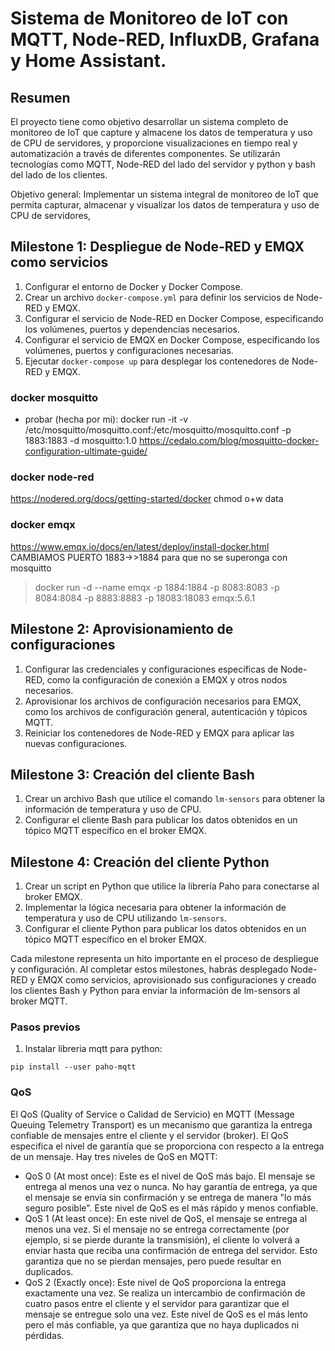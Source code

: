 # Sistema de Monitoreo de IoT con MQTT, Node-RED, InfluxDB, Grafana y Home Assistant.

## Resumen



El proyecto tiene como objetivo desarrollar un sistema completo de monitoreo de IoT que capture y almacene los datos de temperatura y uso de CPU de servidores, y proporcione visualizaciones en tiempo real y automatización a través de diferentes componentes. Se utilizarán tecnologías como MQTT, Node-RED del lado del servidor y python y bash del lado de los clientes.

Objetivo general: Implementar un sistema integral de monitoreo de IoT que permita capturar, almacenar y visualizar los datos de temperatura y uso de CPU de servidores,



## Milestone 1: Despliegue de Node-RED y EMQX como servicios

1. Configurar el entorno de Docker y Docker Compose.
2. Crear un archivo `docker-compose.yml` para definir los servicios de Node-RED y EMQX.
3. Configurar el servicio de Node-RED en Docker Compose, especificando los volúmenes, puertos y dependencias necesarios.
4. Configurar el servicio de EMQX en Docker Compose, especificando los volúmenes, puertos y configuraciones necesarias.
5. Ejecutar `docker-compose up` para desplegar los contenedores de Node-RED y EMQX.


### docker mosquitto
- probar (hecha por mi): docker run -it -v /etc/mosquitto/mosquitto.conf:/etc/mosquitto/mosquitto.conf -p 1883:1883 -d mosquitto:1.0
https://cedalo.com/blog/mosquitto-docker-configuration-ultimate-guide/
### docker node-red
https://nodered.org/docs/getting-started/docker
chmod o+w data

### docker emqx 
https://www.emqx.io/docs/en/latest/deploy/install-docker.html
CAMBIAMOS PUERTO 1883->>1884 para que no se superonga con mosquitto
> docker run -d --name emqx -p 1884:1884 -p 8083:8083 -p 8084:8084 -p 8883:8883 -p 18083:18083  emqx:5.6.1 




## Milestone 2: Aprovisionamiento de configuraciones

1. Configurar las credenciales y configuraciones específicas de Node-RED, como la configuración de conexión a EMQX y otros nodos necesarios.
2. Aprovisionar los archivos de configuración necesarios para EMQX, como los archivos de configuración general, autenticación y tópicos MQTT.
3. Reiniciar los contenedores de Node-RED y EMQX para aplicar las nuevas configuraciones.

## Milestone 3: Creación del cliente Bash

1. Crear un archivo Bash que utilice el comando `lm-sensors` para obtener la información de temperatura y uso de CPU.
2. Configurar el cliente Bash para publicar los datos obtenidos en un tópico MQTT específico en el broker EMQX.

## Milestone 4: Creación del cliente Python

1. Crear un script en Python que utilice la librería Paho para conectarse al broker EMQX.
2. Implementar la lógica necesaria para obtener la información de temperatura y uso de CPU utilizando `lm-sensors`.
3. Configurar el cliente Python para publicar los datos obtenidos en un tópico MQTT específico en el broker EMQX.

Cada milestone representa un hito importante en el proceso de despliegue y configuración. Al completar estos milestones, habrás desplegado Node-RED y EMQX como servicios, aprovisionado sus configuraciones y creado los clientes Bash y Python para enviar la información de lm-sensors al broker MQTT.

### Pasos previos
1. Instalar libreria mqtt para python:
```shell
pip install --user paho-mqtt
```


### QoS
El QoS (Quality of Service o Calidad de Servicio) en MQTT (Message Queuing Telemetry Transport) es un mecanismo que garantiza la entrega confiable de mensajes entre el cliente y el servidor (broker). El QoS especifica el nivel de garantía que se proporciona con respecto a la entrega de un mensaje. Hay tres niveles de QoS en MQTT:

- QoS 0 (At most once): Este es el nivel de QoS más bajo. El mensaje se entrega al menos una vez o nunca. No hay garantía de entrega, ya que el mensaje se envía sin confirmación y se entrega de manera "lo más seguro posible". Este nivel de QoS es el más rápido y menos confiable.
- QoS 1 (At least once): En este nivel de QoS, el mensaje se entrega al menos una vez. Si el mensaje no se entrega correctamente (por ejemplo, si se pierde durante la transmisión), el cliente lo volverá a enviar hasta que reciba una confirmación de entrega del servidor. Esto garantiza que no se pierdan mensajes, pero puede resultar en duplicados.
- QoS 2 (Exactly once): Este nivel de QoS proporciona la entrega exactamente una vez. Se realiza un intercambio de confirmación de cuatro pasos entre el cliente y el servidor para garantizar que el mensaje se entregue solo una vez. Este nivel de QoS es el más lento pero el más confiable, ya que garantiza que no haya duplicados ni pérdidas.